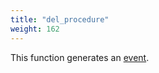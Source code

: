 ```yaml
---
title: "del_procedure"
weight: 162
---
```


This function generates an [event](../../overview/events).
